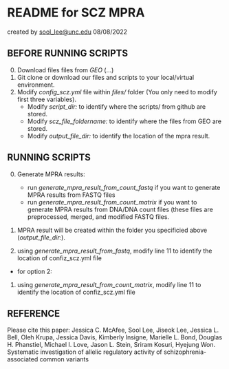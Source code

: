 # README for SCZ MPRA
created by sool_lee@unc.edu
08/08/2022

## BEFORE RUNNING SCRIPTS

0. Download files files from _GEO_ (...)
1. Git clone or download our files and scripts to your local/virtual environment.
2. Modify _config_scz.yml_ file within _files/_ folder (You only need to modify first three variables). 
    - Modify _script_dir:_ to identify where the scripts/ from github are stored.
    - Modify _scz_file_foldername:_ to identify where the files from GEO are stored. 
    - Modify _output_file_dir:_ to identify the location of the mpra result.

## RUNNING SCRIPTS

0. Generate MPRA results:
    - run _generate_mpra_result_from_count_fastq_ if you want to generate MPRA results from FASTQ files
    - run _generate_mpra_result_from_count_matrix_ if you want to generate MPRA results from DNA/DNA count files (these files are preprocessed, merged, and modified FASTQ files.
1. MPRA result will be created within the folder you specificied above (_output_file_dir:_).


1. using _generate_mpra_result_from_fastq_, modify line 11 to identify the location of confiz_scz.yml file
- for option 2:
1. using _generate_mpra_result_from_count_matrix_, modify line 11 to identify the location of confiz_scz.yml file

## REFERENCE
Please cite this paper: Jessica C. McAfee, Sool Lee, Jiseok Lee, Jessica L. Bell, Oleh Krupa, Jessica Davis, Kimberly Insigne, Marielle L. Bond, Douglas H. Phanstiel, Michael I. Love, Jason L. Stein, Sriram Kosuri, Hyejung Won. Systematic investigation of allelic regulatory activity of schizophrenia-associated common variants
